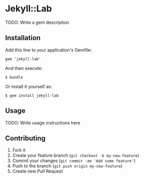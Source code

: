 # Jekyll::Lab

TODO: Write a gem description

## Installation

Add this line to your application's Gemfile:

    gem 'jekyll-lab'

And then execute:

    $ bundle

Or install it yourself as:

    $ gem install jekyll-lab

## Usage

TODO: Write usage instructions here

## Contributing

1. Fork it
2. Create your feature branch (`git checkout -b my-new-feature`)
3. Commit your changes (`git commit -am 'Add some feature'`)
4. Push to the branch (`git push origin my-new-feature`)
5. Create new Pull Request

